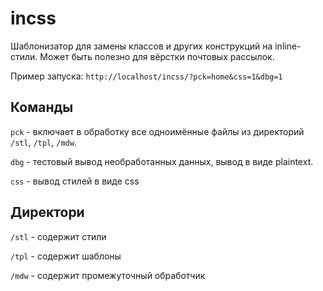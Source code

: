 # incss

Шаблонизатор для замены классов и других конструкций на inline-стили. Может быть полезно для вёрстки почтовых рассылок.

Пример запуска: ```http://localhost/incss/?pck=home&css=1&dbg=1```

## Команды

```pck``` - включает в обработку все одноимённые файлы из директорий ```/stl```, ```/tpl```, ```/mdw```.

```dbg``` - тестовый вывод необработанных данных, вывод в виде plaintext.

```css``` - вывод стилей в виде css

## Директори

```/stl``` - содержит стили

```/tpl``` - содержит шаблоны

```/mdw``` - содержит промежуточный обработчик
